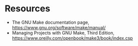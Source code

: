# Resources

- The GNU Make documentation page, https://www.gnu.org/software/make/manual/
- Managing Projects with GNU Make, Third Edition, https://www.oreilly.com/openbook/make3/book/index.csp
